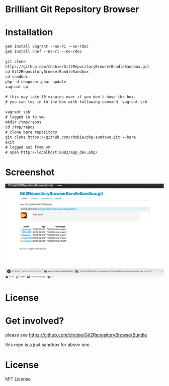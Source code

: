 # Brilliant Git Repository Browser


# Installation

````
gem install vagrant --no-ri --no-rdoc
gem install chef --no-ri --no-rdoc

git clone https://github.com/chobie/Git2RepositoryBrowserBundleSandbox.git
cd Git2RepositoryBrowserBundleSandbox
cd sandbox
php -d composer.phar update
vagrant up

# this may take 30 minutes over if you don't have the box.
# you can log in to the box with following command `vagrant ssh`

vagrant ssh
# logged in to vm.
mkdir /tmp/repos
cd /tmp/repos
# clone bare repository
git clone https://github.com/chobie/php-sundown.git --bare
exit
# logged out from vm
# open http://localhost:8082/app_dev.php/
````


# Screenshot

[![screenshot](https://github.com/chobie/Git2RepositoryBrowserBundleSandbox/raw/master/images/git2repositorybrowserbundle.png)](http://travis-ci.org/chobie/fluent-logger-php)

# License

# Get involved?

please see https://github.com/chobie/Git2RepositoryBrowserBundle

this repo is a just sandbox for above one.

# License

MIT License